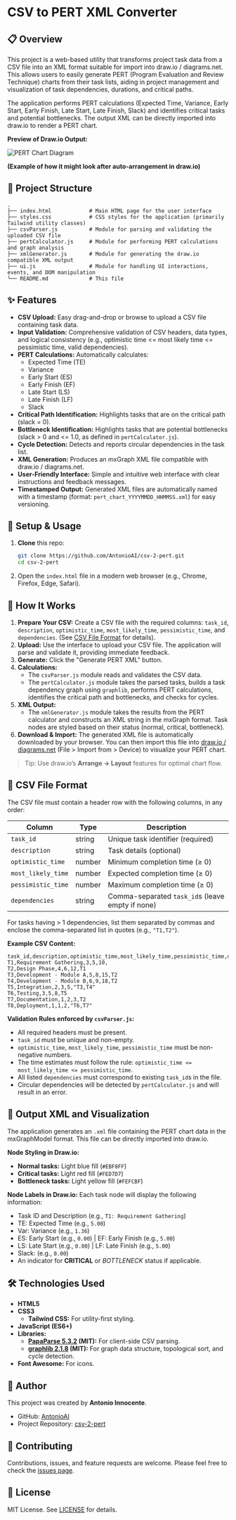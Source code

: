 # CSV to PERT XML Converter

## 📋 Overview

This project is a web-based utility that transforms project task data from a CSV file into an XML format suitable for import into draw.io / diagrams.net. This allows users to easily generate PERT (Program Evaluation and Review Technique) charts from their task lists, aiding in project management and visualization of task dependencies, durations, and critical paths.

The application performs PERT calculations (Expected Time, Variance, Early Start, Early Finish, Late Start, Late Finish, Slack) and identifies critical tasks and potential bottlenecks. The output XML can be directly imported into draw.io to render a PERT chart.

**Preview of Draw.io Output:**

![PERT Chart Diagram](./assets/example_pert_diagram.svg)

**(Example of how it might look after auto-arrangement in draw.io)**

## 📁 Project Structure

```
.
├── index.html            # Main HTML page for the user interface
├── styles.css            # CSS styles for the application (primarily Tailwind utility classes)
├── csvParser.js          # Module for parsing and validating the uploaded CSV file
├── pertCalculator.js     # Module for performing PERT calculations and graph analysis
├── xmlGenerator.js       # Module for generating the draw.io compatible XML output
├── ui.js                 # Module for handling UI interactions, events, and DOM manipulation
└── README.md             # This file
```

## ✨ Features

* **CSV Upload:** Easy drag-and-drop or browse to upload a CSV file containing task data.
* **Input Validation:** Comprehensive validation of CSV headers, data types, and logical consistency (e.g., optimistic time <= most likely time <= pessimistic time, valid dependencies).
* **PERT Calculations:** Automatically calculates:
    * Expected Time (TE)
    * Variance
    * Early Start (ES)
    * Early Finish (EF)
    * Late Start (LS)
    * Late Finish (LF)
    * Slack
* **Critical Path Identification:** Highlights tasks that are on the critical path (slack = 0).
* **Bottleneck Identification:** Highlights tasks that are potential bottlenecks (slack > 0 and <= 1.0, as defined in `pertCalculator.js`).
* **Cycle Detection:** Detects and reports circular dependencies in the task list.
* **XML Generation:** Produces an mxGraph XML file compatible with draw.io / diagrams.net.
* **User-Friendly Interface:** Simple and intuitive web interface with clear instructions and feedback messages.
* **Timestamped Output:** Generated XML files are automatically named with a timestamp (format: `pert_chart_YYYYMMDD_HHMMSS.xml`) for easy versioning.

## 🚀 Setup & Usage

1. **Clone** this repo:

   ```bash
   git clone https://github.com/AntonioAI/csv-2-pert.git
   cd csv-2-pert
   ```
2.  Open the `index.html` file in a modern web browser (e.g., Chrome, Firefox, Edge, Safari).

## 🔧 How It Works

1.  **Prepare Your CSV:** Create a CSV file with the required columns: `task_id`, `description`, `optimistic_time`, `most_likely_time`, `pessimistic_time`, and `dependencies`. (See [CSV File Format](#csv-file-format) for details).
2.  **Upload:** Use the interface to upload your CSV file. The application will parse and validate it, providing immediate feedback.
3.  **Generate:** Click the "Generate PERT XML" button.
4.  **Calculations:**
    * The `csvParser.js` module reads and validates the CSV data.
    * The `pertCalculator.js` module takes the parsed tasks, builds a task dependency graph using `graphlib`, performs PERT calculations, identifies the critical path and bottlenecks, and checks for cycles.
5.  **XML Output:**
    * The `xmlGenerator.js` module takes the results from the PERT calculator and constructs an XML string in the mxGraph format. Task nodes are styled based on their status (normal, critical, bottleneck).
6.  **Download & Import:** The generated XML file is automatically downloaded by your browser. You can then import this file into [draw.io / diagrams.net](https://app.diagrams.net/) (File > Import from > Device) to visualize your PERT chart.

> Tip: Use draw\.io’s **Arrange → Layout** features for optimal chart flow.

## 📝 CSV File Format <span id="csv-file-format"></span>

The CSV file must contain a header row with the following columns, in any order:

| Column             | Type   | Description                                      |
| ------------------ | ------ | ------------------------------------------------ |
| `task_id`          | string | Unique task identifier (required)                |
| `description`      | string | Task details (optional)                          |
| `optimistic_time`  | number | Minimum completion time (≥ 0)                    |
| `most_likely_time` | number | Expected completion time (≥ 0)                   |
| `pessimistic_time` | number | Maximum completion time (≥ 0)                    |
| `dependencies`     | string | Comma-separated `task_id`s (leave empty if none) |

For tasks having > 1 dependencies, list them separated by commas and enclose the comma-separated list in quotes (e.g., `"T1,T2"`).

**Example CSV Content:**

```csv
task_id,description,optimistic_time,most_likely_time,pessimistic_time,dependencies
T1,Requirement Gathering,3,5,10,
T2,Design Phase,4,6,12,T1
T3,Development - Module A,5,8,15,T2
T4,Development - Module B,6,9,18,T2
T5,Integration,2,3,5,"T3,T4"
T6,Testing,3,5,8,T5
T7,Documentation,1,2,3,T2
T8,Deployment,1,1,2,"T6,T7"
```

**Validation Rules enforced by `csvParser.js`:**
* All required headers must be present.
* `task_id` must be unique and non-empty.
* `optimistic_time`, `most_likely_time`, `pessimistic_time` must be non-negative numbers.
* The time estimates must follow the rule: `optimistic_time <= most_likely_time <= pessimistic_time`.
* All listed `dependencies` must correspond to existing `task_id`s in the file.
* Circular dependencies will be detected by `pertCalculator.js` and will result in an error.

## 🎨 Output XML and Visualization

The application generates an `.xml` file containing the PERT chart data in the mxGraphModel format. This file can be directly imported into draw.io.

**Node Styling in Draw.io:**
* **Normal tasks:** Light blue fill (`#EBF8FF`)
* **Critical tasks:** Light red fill (`#FED7D7`)
* **Bottleneck tasks:** Light yellow fill (`#FEFCBF`)

**Node Labels in Draw.io:**
Each task node will display the following information:
* Task ID and Description (e.g., `T1: Requirement Gathering`)
* TE: Expected Time (e.g., `5.00`)
* Var: Variance (e.g., `1.36`)
* ES: Early Start (e.g., `0.00`) | EF: Early Finish (e.g., `5.00`)
* LS: Late Start (e.g., `0.00`) | LF: Late Finish (e.g., `5.00`)
* Slack: (e.g., `0.00`)
* An indicator for **CRITICAL** or *BOTTLENECK* status if applicable.


## 🛠️ Technologies Used

* **HTML5**
* **CSS3**
    * **Tailwind CSS:** For utility-first styling.
* **JavaScript (ES6+)**
* **Libraries:**
    * **[PapaParse 5.3.2](https://www.papaparse.com) (MIT):** For client-side CSV parsing.
    * **[graphlib 2.1.8](https://github.com/dagrejs/graphlib) (MIT):** For graph data structure, topological sort, and cycle detection.
* **Font Awesome:** For icons.

## 👤 Author

This project was created by **Antonio Innocente**.
* GitHub: [AntonioAI](https://github.com/AntonioAI)
* Project Repository: [csv-2-pert](https://github.com/AntonioAI/csv-2-pert)

## 🤝 Contributing

Contributions, issues, and feature requests are welcome. Please feel free to check the [issues page](https://github.com/AntonioAI/csv-2-pert/issues).


## 📜 License

MIT License. See [LICENSE](https://github.com/AntonioAI/csv-2-pert/blob/main/LICENSE) for details.
